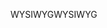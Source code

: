 <span data-ttu-id="4a719-101">WYSIWYG</span><span class="sxs-lookup"><span data-stu-id="4a719-101">WYSIWYG</span></span>